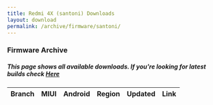 ```yaml
---
title: Redmi 4X (santoni) Downloads
layout: download
permalink: /archive/firmware/santoni/
---
```


### Firmware Archive
##### This page shows all available downloads. If you're looking for latest builds check [Here](/firmware/santoni/)


<div class="table-responsive-md">
<table id="firmware" class="compact table table-striped table-hover table-sm">
    <thead class="thead-dark">
        <tr>
            <th>Branch</th>
            <th>MIUI</th>
            <th>Android</th>
            <th>Region</th>
            <th>Updated</th>
            <th>Link</th>
        </tr>
    </thead>
    <script>loadFirmwareDownloads('santoni', 'full')</script>
</table>
</div>
